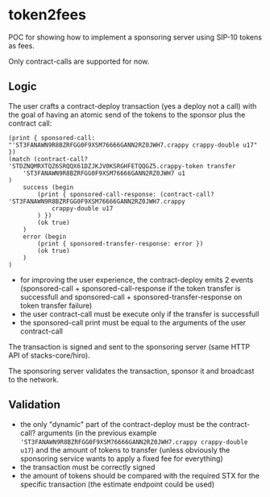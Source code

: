 # token2fees

POC for showing how to implement a sponsoring server using SIP-10 tokens as fees.

Only contract-calls are supported for now.

## Logic

The user crafts a contract-deploy transaction (yes a deploy not a call) with the goal of having an atomic send of the tokens
to the sponsor plus the contract call:

```
(print { sponsored-call: "'ST3FANAWN9R8BZRFGG0F9XSM76666GANN2RZ0JWH7.crappy crappy-double u17" })
(match (contract-call? 'STDZNQMRXTQZ6SRQQX61DZJKJV0KSRGHFETQQGZ5.crappy-token transfer
    'ST3FANAWN9R8BZRFGG0F9XSM76666GANN2RZ0JWH7 u1
)
    success (begin
        (print { sponsored-call-response: (contract-call? 'ST3FANAWN9R8BZRFGG0F9XSM76666GANN2RZ0JWH7.crappy
            crappy-double u17
        ) })
        (ok true)
    )
    error (begin
        (print { sponsored-transfer-response: error })
        (ok true)
    )
)
```

* for improving the user experience, the contract-deploy emits 2 events (sponsored-call + sponsored-call-response if the token transfer is successfull and sponsored-call + sponsored-transfer-response on token transfer failure)
* the user contract-call must be execute only if the transfer is successfull
* the sponsored-call print must be equal to the arguments of the user contract-call

The transaction is signed and sent to the sponsoring server (same HTTP API of stacks-core/hiro).

The sponsoring server validates the transaction, sponsor it and broadcast to the network.

## Validation

* the only "dynamic" part of the contract-deploy must be the contract-call? arguments (in the previous example `'ST3FANAWN9R8BZRFGG0F9XSM76666GANN2RZ0JWH7.crappy crappy-double u17`) and the amount of tokens to transfer (unless obviously the sponsoring service wants to apply a fixed fee for everything)
* the transaction must be correctly signed
* the amount of tokens should be compared with the required STX for the specific transaction (the estimate endpoint could be used)
